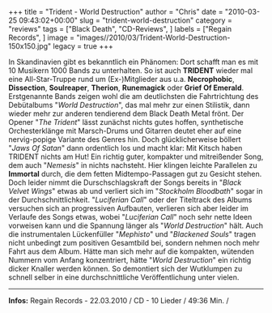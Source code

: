 +++
title = "Trident - World Destruction"
author = "Chris"
date = "2010-03-25 09:43:02+00:00"
slug = "trident-world-destruction"
category = "reviews"
tags = ["Black Death", "CD-Reviews", ]
labels = ["Regain Records", ]
image = "images//2010/03/Trident-World-Destruction-150x150.jpg"
legacy = true
+++

In Skandinavien gibt es bekanntlich ein Phänomen: Dort schafft man es mit 10 Musikern 1000 Bands zu unterhalten. So ist auch **TRIDENT** wieder mal eine All-Star-Truppe rund um (Ex-)Mitglieder aus u.a. **Necrophobic**, **Dissection**, **Soulreaper**, **Therion**, **Runemagick** oder **Grief Of Emerald**. Erstgenannte Bands zeigen wohl die am deutlichsten die Fahrtrichtung des Debütalbums "_World Destruction_", das mal mehr zur einen Stilistik, dann wieder mehr zur anderen tendierend dem Black Death Metal frönt.
Der Opener "_The Trident_" lässt zunächst nichts gutes hoffen, synthetische Orchesterklänge mit Marsch-Drums und Gitarren deutet eher auf eine nervig-popige Variante des Genres hin. Doch glücklicherweise böllert "_Jaws Of Satan_" dann ordentlich los und macht klar: Mit Kitsch haben TRIDENT nichts am Hut! Ein richtig guter, kompakter und mitreißender Song, dem auch "_Nemesis_" in nichts nachsteht. Hier klingen leichte Parallelen zu **Immortal** durch, die dem fetten Midtempo-Passagen gut zu Gesicht stehen.
Doch leider nimmt die Durschschlagskraft der Songs bereits in "_Black Velvet Wings_" etwas ab und verliert sich im "_Stockholm Bloodbath_" sogar in der Durchschnittlichkeit. "_Luciferian Call_" oder der Titeltrack des Albums versuchen sich an progressiven Aufbauten, verlieren sich aber leider im Verlaufe des Songs etwas, wobei "_Luciferian Call_" noch sehr nette Ideen vorweisen kann und die Spannung länger als "_World Destruction_" hält.
Auch die instrumentalen Lückenfüller "_Mephisto_" und "_Blackened Souls_" tragen nicht unbedingt zum positiven Gesamtbild bei, sondern nehmen noch mehr Fahrt aus dem Album. Hätte man sich mehr auf die kompakten, wütenden Nummern vom Anfang konzentriert, hätte "_World Destruction_" ein richtig dicker Knaller werden können. So demontiert sich der Wutklumpen zu schnell selber in eine durchschnittliche Veröffentlichung unter vielen.





---
**Infos:**
Regain Records - 22.03.2010 / 
CD - 10 Lieder / 49:36 Min. / 

